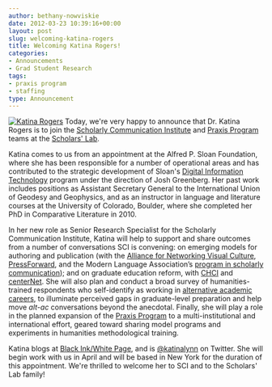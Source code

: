 ```yaml
---
author: bethany-nowviskie
date: 2012-03-23 10:39:16+00:00
layout: post
slug: welcoming-katina-rogers
title: Welcoming Katina Rogers!
categories:
- Announcements
- Grad Student Research
tags:
- praxis program
- staffing
type: Announcement
---
```


[![Katina Rogers](http://static.scholarslab.org/wp-content/uploads/2012/03/KR_photo-271x300.jpg)](http://www.scholarslab.org/announcements/welcoming-katina-rogers/attachment/kr_photo/)
Today, we're very happy to announce that Dr. Katina Rogers is to join the [Scholarly Communication Institute](http://uvasci.org) and [Praxis Program](http://praxis.scholarslab.org) teams at the [Scholars' Lab](http://scholarslab.org).

Katina comes to us from an appointment at the Alfred P. Sloan Foundation, where she has been responsible for a number of operational areas and has contributed to the strategic development of Sloan's [Digital Information Technology](http://www.sloan.org/program/28) program under the direction of Josh Greenberg. Her past work includes positions as Assistant Secretary General to the International Union of Geodesy and Geophysics, and as an instructor in language and literature courses at the University of Colorado, Boulder, where she completed her PhD in Comparative Literature in 2010.

In her new role as Senior Research Specialist for the Scholarly Communication Institute, Katina will help to support and share outcomes from a number of conversations SCI is convening: on emerging models for authoring and publication (with the [Alliance for Networking Visual Culture](http://scalar.usc.edu/anvc/), [PressForward](http://pressforward.org/), and the Modern Language Association’s [program in scholarly communication](http://www.mla.org/news_from_mla/news_topic&topic=303)); and on graduate education reform, with [CHCI](http://chcinetwork.org) and [centerNet](http://digitalhumanities.org/centernet). She will also plan and conduct a broad survey of humanities-trained respondents who self-identify as working in [alternative academic careers](http://mediacommons.futureofthebook.org/alt-ac/), to illuminate perceived gaps in graduate-level preparation and help move _alt-ac_ conversations beyond the anecdotal. Finally, she will play a role in the planned expansion of the [Praxis Program](http://praxis.scholarslab.org) to a multi-institutional and international effort, geared toward sharing model programs and experiments in humanities methodological training.

Katina blogs at [Black Ink/White Page](http://katinarogers.com), and is [@katinalynn](https://twitter.com/#!/katinalynn) on Twitter. She will begin work with us in April and will be based in New York for the duration of this appointment. We're thrilled to welcome her to SCI and to the Scholars' Lab family!
